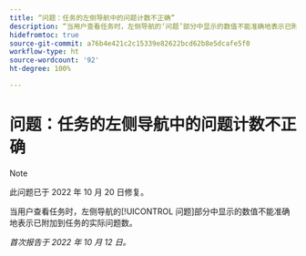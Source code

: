 ```yaml
---
title: “问题：任务的左侧导航中的问题计数不正确”
description: “当用户查看任务时，左侧导航的‘问题’部分中显示的数值不能准确地表示已附加到任务的实际问题数。”
hidefromtoc: true
source-git-commit: a76b4e421c2c15339e82622bcd62b8e5dcafe5f0
workflow-type: ht
source-wordcount: '92'
ht-degree: 100%

---
```



# 问题：任务的左侧导航中的问题计数不正确

>[!NOTE]
>
>此问题已于 2022 年 10 月 20 日修复。

当用户查看任务时，左侧导航的[!UICONTROL 问题]部分中显示的数值不能准确地表示已附加到任务的实际问题数。

_首次报告于 2022 年 10 月 12 日。_

